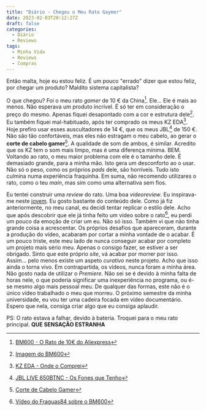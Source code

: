 ```yaml
---
title: "Diário - Chegou o Meu Rato Gaymer"
date: 2023-02-03T20:12:27Z
draft: false
categories:
  - Diário
  - Reviews
tags:
  - Minha Vida
  - Reviews
  - Compras
---
```


Então malta, hoje eu estou feliz. É um pouco "errado" dizer que estou feliz, por chegar um produto? Maldito sistema capitalista?

O que chegou? Foi o meu rato *gamer* de 10 € da China[^1]. Ele... Ele é mais ao menos. Não esperava um produto incrível. É só ter em consideração o preço do mesmo. Apenas fiquei desapontado com a cor e estrutura dele[^2]. Eu também fiquei mal-habituado, após ter comprado os meus KZ EDA[^3]. Hoje prefiro usar esses auscultadores de 14 €, que os meus JBL[^4] de 150 €. Não são tão confortáveis, mas eles não estragam o meu cabelo, ao gerar o **corte de cabelo gamer**[^5]. A qualidade de som de ambos, é similar. Acredito que os KZ tem o som mais limpo, mas é uma diferença mínima. BEM. Voltando ao rato, o meu maior problema com ele é o tamanho dele. É demasiado grande, para a minha mão. Isto gera um desconforto ao o usar. Não só o peso, como os próprios *pads* dele, são horríveis. Tudo isto culmina numa experiência fraquinha. Em suma, não recomendo utilizares o rato, como o teu *main*, mas sim como uma alternativa sem fios.

Eu tentei construir uma *review* do rato. Uma boa *videoreview*. Eu inspirava-me neste [jovem](https://www.youtube.com/@Fraguas84). Eu gosto bastante do conteúdo dele. Como já fiz anteriormente, no meu canal, eu decidi tentar replicar o estilo dele. Acho que após descobrir que ele já tinha feito um vídeo sobre o rato[^6], eu perdi um pouco da emoção de criar um eu. Não só isso. Também vi que não tinha grande coisa a acrescentar. Os próprios desafios que apareceram, durante a produção do vídeo, acabaram por cortar a minha vontade de o acabar. É um pouco triste, este meu lado de nunca conseguir acabar por completo um projeto mais sério meu. Apenas o consigo fazer, se estiver a ser obrigado. Sinto que este próprio *site*, vá acabar por morrer por isso. Assim… pelo menos existe um aspeto *curativo* neste projeto. Acho que isso ainda o torna vivo. Em contrapartida, os vídeos, nunca foram a minha área. Não gosto nada de utilizar o *Premiere*. Não sei se é devido à minha falta de horas nele, o que poderia significar uma inexperiência no programa, ou é-se mesmo algo mais pessoal meu. De qualquer das formas, este não é o único vídeo trabalhado o meu que morreu. O próximo semestre da minha universidade, eu vou ter uma cadeira focada em vídeo documentário. Espero que nela, consiga criar algo que eu consiga aplaudir.

PS: O rato estava a falhar, devido à bateria. Troquei para o meu rato principal. **QUE SENSAÇÃO ESTRANHA**

[^1]: [BM600 - O Rato de 10€ do Aliexpress](https://pt.aliexpress.com/w/wholesale-Bm600.html)
[^2]: [Imagem do BM600](https://ae01.alicdn.com/kf/A9b0d9e72ce064781ae629e48a28d4492N.jpg)
[^3]: [KZ EDA - Onde o Comprei](https://pt.aliexpress.com/w/wholesale-kz-eda.html)
[^4]: [JBL LIVE 650BTNC - Os Fones que Tenho](https://www.jbl.com/over-ear-headphones/JBL+LIVE650BTNC.html)
[^5]: [Corte de Cabelo Gamer](https://i.ytimg.com/vi/bHlWR6gQbZ4/maxresdefault.jpg)
[^6]: [Vídeo do Fraguas84 sobre o BM600](https://youtu.be/SAit6Iyddzg)
